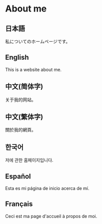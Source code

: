 # About me

## 日本語
私についてのホームページです。

## English
This is a website about me.

## 中文(简体字)
关于我的网站。

## 中文(繁体字)
關於我的網頁。

## 한국어
저에 관한 홈페이지입니다.

## Español
Esta es mi página de inicio acerca de mí.

## Français
Ceci est ma page d'accueil à propos de moi.
